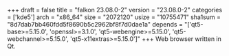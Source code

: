 +++
draft = false
title = "falkon 23.08.0-2"
version = "23.08.0-2"
categories = ['kde5']
arch = "x86_64"
size = "2072120"
usize = "10755471"
sha1sum = "8d7dab7bb460fdd5f8690b5c2962bf8f7d0dae1a"
depends = "['qt5-base>=5.15.0', 'openssl>=3.1.0', 'qt5-webengine>=5.15.0', 'qt5-webchannel>=5.15.0', 'qt5-x11extras>=5.15.0']"
+++
Web browser written in Qt.